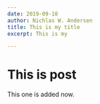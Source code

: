 ```yaml
---
date: 2019-09-10
author: Nichlas W. Andersen
title: This is my title
excerpt: This is my

---
```

# This is post

This one is added now. 